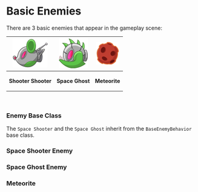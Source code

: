 # Basic Enemies

There are 3 basic enemies that appear in the gameplay scene:

<table align="center" style="text-align:center;" width="100%">
  <tr>
    <th>
      <img src="..\Images\enemy_E1.png"/>
    </th>
    <th>
      <img src="..\Images\enemy_E2.png"/>
    </th>
    <th>
      <img src="..\Images\meteorite_03.png"/>
    </th>
  </tr>
  <tr>
    <th>
      <p>Shooter Shooter</p>
    </th>
    <th>
      <p>Space Ghost</p>
    </th>
    <th>
      <p>Meteorite</p>
    </th>
  </tr>
</table>

<br>

### Enemy Base Class

The `Space Shooter` and the `Space Ghost` inherit from the `BaseEnemyBehavior` base class.

### Space Shooter Enemy

### Space Ghost Enemy

### Meteorite

